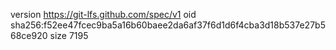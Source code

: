version https://git-lfs.github.com/spec/v1
oid sha256:f52ee47fcec9ba5a16b60baee2da6af37f6d1d6f4cba3d18b537e27b568ce920
size 7195
